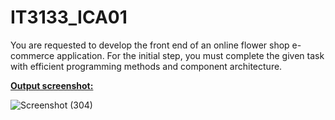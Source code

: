 # IT3133_ICA01



You are requested to develop the front end of an online flower shop e-commerce application. For the initial step, you must complete the given task with efficient programming methods and component architecture.




<u>**Output screenshot:**</u>


![Screenshot (304)](https://github.com/user-attachments/assets/72abb25c-178d-4a3c-aac1-ece2c001b0bd)
